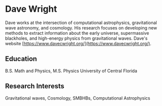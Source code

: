 # Dave Wright

Dave works at the intersection of computational astrophysics, gravitational wave astronomy, and cosmology.
His research focuses on developing new methods to extract information about the early universe, supermassive blackholes, and high-energy physics from gravitational waves.
Dave's website [https://www.davecwright.org/](https://www.davecwright.org/).

## Education

B.S. Math and Physics, M.S. Physics University of Central Florida

## Research Interests

Gravitational waves, Cosmology, SMBHBs, Computational Astrophysics

